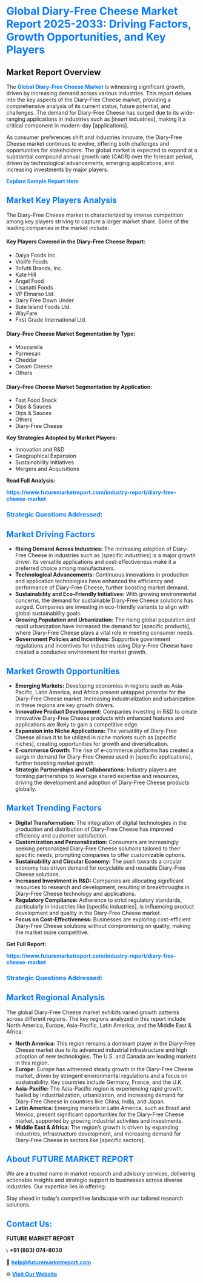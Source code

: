 <h1 style="color: #007BFF;">Global Diary-Free Cheese Market Report 2025-2033: Driving Factors, Growth Opportunities, and Key Players</h1>

<section id="overview">
<h2>Market Report Overview</h2>
<p>The <a href="https://www.futuremarketreport.com/industry-report/diary-free-cheese-market" style="color: #007BFF; text-decoration: none;"><strong>Global Diary-Free Cheese Market</strong></a> is witnessing significant growth, driven by increasing demand across various industries. This report delves into the key aspects of the Diary-Free Cheese market, providing a comprehensive analysis of its current status, future potential, and challenges. The demand for Diary-Free Cheese has surged due to its wide-ranging applications in industries such as [insert industries], making it a critical component in modern-day [applications].</p>
<p>As consumer preferences shift and industries innovate, the Diary-Free Cheese market continues to evolve, offering both challenges and opportunities for stakeholders. The global market is expected to expand at a substantial compound annual growth rate (CAGR) over the forecast period, driven by technological advancements, emerging applications, and increasing investments by major players.</p>
</section>

<section id="overview">
<p><a href="https://www.futuremarketreport.com/request-sample/reportId=120329" style="color: #007BFF; text-decoration: none;"><strong>Explore Sample Report Here</strong></a></p>
</section>

<section id="key-players">
<h2 style="color: #007BFF;">Market Key Players Analysis</h2>
<p>The Diary-Free Cheese market is characterized by intense competition among key players striving to capture a larger market share. Some of the leading companies in the market include:</p>
<h4>Key Players Covered in the Diary-Free Cheese Report:</h4>
<ul><li>Daiya Foods Inc.</li><li>Violife Foods</li><li>Tofutti Brands, Inc.</li><li>Kate Hill</li><li>Angel Food</li><li>Lisanatti Foods</li><li>VP Elmarso Ltd.</li><li>Dairy Free Down Under</li><li>Bute Island Foods Ltd.</li><li>WayFare</li><li>First Grade International Ltd.</li></ul>
<h4>Diary-Free Cheese Market Segmentation by Type:</h4>
<ul><li>Mozzarella</li><li>Parmesan</li><li>Cheddar</li><li>Cream Cheese</li><li>Others</li></ul>

<h4>Diary-Free Cheese Market Segmentation by Application:</h4>
<ul><li>Fast Food Snack</li><li>Dips &amp; Sauces</li><li>Dips &amp; Sauces</li><li>Others</li><li>Diary-Free Cheese</li></ul>
<p><strong>Key Strategies Adopted by Market Players:</strong></p>
<ul>
<li>Innovation and R&D</li>
<li>Geographical Expansion</li>
<li>Sustainability Initiatives</li>
<li>Mergers and Acquisitions</li>
</ul>
</section>

<section>
<p><strong>Read Full Analysis: </strong></p><a href="https://www.futuremarketreport.com/industry-report/diary-free-cheese-market" style="color: #007BFF; text-decoration: none;"><strong>https://www.futuremarketreport.com/industry-report/diary-free-cheese-market</strong></a>
<h3 style="color: #007BFF;">Strategic Questions Addressed:</h3>
</section>

<section id="driving-factors">
<h2 style="color: #007BFF;">Market Driving Factors</h2>
<ul>
<li><strong>Rising Demand Across Industries:</strong> The increasing adoption of Diary-Free Cheese in industries such as [specific industries] is a major growth driver. Its versatile applications and cost-effectiveness make it a preferred choice among manufacturers.</li>
<li><strong>Technological Advancements:</strong> Continuous innovations in production and application technologies have enhanced the efficiency and performance of Diary-Free Cheese, further boosting market demand.</li>
<li><strong>Sustainability and Eco-Friendly Initiatives:</strong> With growing environmental concerns, the demand for sustainable Diary-Free Cheese solutions has surged. Companies are investing in eco-friendly variants to align with global sustainability goals.</li>
<li><strong>Growing Population and Urbanization:</strong> The rising global population and rapid urbanization have increased the demand for [specific products], where Diary-Free Cheese plays a vital role in meeting consumer needs.</li>
<li><strong>Government Policies and Incentives:</strong> Supportive government regulations and incentives for industries using Diary-Free Cheese have created a conducive environment for market growth.</li>
</ul>
</section>

<section id="growth-opportunities">
<h2 style="color: #007BFF;">Market Growth Opportunities</h2>
<ul>
<li><strong>Emerging Markets:</strong> Developing economies in regions such as Asia-Pacific, Latin America, and Africa present untapped potential for the Diary-Free Cheese market. Increasing industrialization and urbanization in these regions are key growth drivers.</li>
<li><strong>Innovative Product Development:</strong> Companies investing in R&D to create innovative Diary-Free Cheese products with enhanced features and applications are likely to gain a competitive edge.</li>
<li><strong>Expansion into Niche Applications:</strong> The versatility of Diary-Free Cheese allows it to be utilized in niche markets such as [specific niches], creating opportunities for growth and diversification.</li>
<li><strong>E-commerce Growth:</strong> The rise of e-commerce platforms has created a surge in demand for Diary-Free Cheese used in [specific applications], further boosting market growth.</li>
<li><strong>Strategic Partnerships and Collaborations:</strong> Industry players are forming partnerships to leverage shared expertise and resources, driving the development and adoption of Diary-Free Cheese products globally.</li>
</ul>
</section>

<section id="trending-factors">
<h2 style="color: #007BFF;">Market Trending Factors</h2>
<ul>
<li><strong>Digital Transformation:</strong> The integration of digital technologies in the production and distribution of Diary-Free Cheese has improved efficiency and customer satisfaction.</li>
<li><strong>Customization and Personalization:</strong> Consumers are increasingly seeking personalized Diary-Free Cheese solutions tailored to their specific needs, prompting companies to offer customizable options.</li>
<li><strong>Sustainability and Circular Economy:</strong> The push towards a circular economy has driven demand for recyclable and reusable Diary-Free Cheese solutions.</li>
<li><strong>Increased Investment in R&D:</strong> Companies are allocating significant resources to research and development, resulting in breakthroughs in Diary-Free Cheese technology and applications.</li>
<li><strong>Regulatory Compliance:</strong> Adherence to strict regulatory standards, particularly in industries like [specific industries], is influencing product development and quality in the Diary-Free Cheese market.</li>
<li><strong>Focus on Cost-Effectiveness:</strong> Businesses are exploring cost-efficient Diary-Free Cheese solutions without compromising on quality, making the market more competitive.</li>
</ul>
</section>

<section>
<p><strong>Get Full Report: </strong></p><a href="https://www.futuremarketreport.com/industry-report/diary-free-cheese-market" style="color: #007BFF; text-decoration: none;"><strong>https://www.futuremarketreport.com/industry-report/diary-free-cheese-market</strong></a>
<h3 style="color: #007BFF;">Strategic Questions Addressed:</h3>
</section>


<section id="regional-analysis">
<h2 style="color: #007BFF;">Market Regional Analysis</h2>
<p>The global Diary-Free Cheese market exhibits varied growth patterns across different regions. The key regions analyzed in this report include North America, Europe, Asia-Pacific, Latin America, and the Middle East & Africa:</p>
<ul>
<li><strong>North America:</strong> This region remains a dominant player in the Diary-Free Cheese market due to its advanced industrial infrastructure and high adoption of new technologies. The U.S. and Canada are leading markets in this region.</li>
<li><strong>Europe:</strong> Europe has witnessed steady growth in the Diary-Free Cheese market, driven by stringent environmental regulations and a focus on sustainability. Key countries include Germany, France, and the U.K.</li>
<li><strong>Asia-Pacific:</strong> The Asia-Pacific region is experiencing rapid growth, fueled by industrialization, urbanization, and increasing demand for Diary-Free Cheese in countries like China, India, and Japan.</li>
<li><strong>Latin America:</strong> Emerging markets in Latin America, such as Brazil and Mexico, present significant opportunities for the Diary-Free Cheese market, supported by growing industrial activities and investments.</li>
<li><strong>Middle East & Africa:</strong> The region’s growth is driven by expanding industries, infrastructure development, and increasing demand for Diary-Free Cheese in sectors like [specific sectors].</li>
</ul>
</section>

<footer>
<h2 style="color: #007BFF;">About FUTURE MARKET REPORT</h2>
<p>We are a trusted name in market research and advisory services, delivering actionable insights and strategic support to businesses across diverse industries. Our expertise lies in offering:</p>

<p>Stay ahead in today’s competitive landscape with our tailored research solutions.</p>

<h2 style="color: #007BFF;">Contact Us:</h2>
<p><strong>FUTURE MARKET REPORT</strong></p>
<p>📞 <strong>+91 (883) 074-8030</strong></p>
<p>📧 <strong><a href="mailto:help@futuremarketreport.com" style="color: #007BFF;">help@futuremarketreport.com</a></strong></p>
<p>🌐 <strong><a href="https://www.futuremarketreport.com/" style="color: #007BFF;">Visit Our Website</a></strong></p>
</footer>